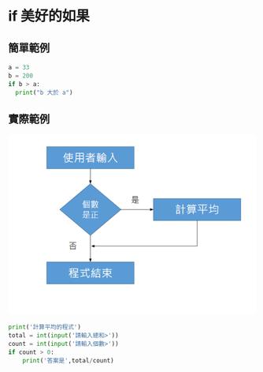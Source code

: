 # if 美好的如果

## 簡單範例

```python
a = 33
b = 200
if b > a:
  print("b 大於 a")
```

## **實際範例**

![](<../../.gitbook/assets/image (39).png>)

```python
print('計算平均的程式')
total = int(input('請輸入總和>'))
count = int(input('請輸入個數>'))
if count > 0:
	print('答案是',total/count)
```

